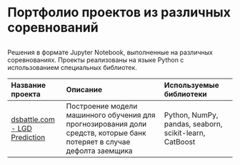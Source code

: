 # Портфолио проектов из различных соревнований
## 
Решения в формате Jupyter Notebook, выполненные на различных соревнованиях. Проекты реализованы на языке Python с использованием специальных библиотек.

| Название проекта | Описание | Используемые библиотеки | 
| :---------------------- | :---------------------- | :---------------------- |
| [dsbattle.com - LGD Prediction](00_lgd_prediction_dsbattle) | Построение модели машинного обучения для прогнозирования доли средств, которые банк потеряет в случае дефолта заемщика| Python, NumPy, pandas, seaborn, scikit-learn, CatBoost |